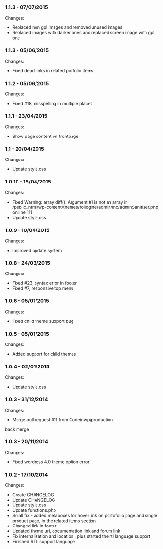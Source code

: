 

### 1.1.3 - 07/07/2015

 Changes: 


 * Replaced non gpl images and removed unused images
 * Replaced images with darker ones and replaced screen image with gpl one


### 1.1.3 - 05/06/2015

 Changes: 


 * Fixed dead links in related porfolio items


### 1.1.2 - 05/06/2015

 Changes: 


 * Fixed #18, misspelling in multiple places


### 1.1.1 - 23/04/2015

 Changes: 


 * Show page content on frontpage


### 1.1 - 20/04/2015

 Changes: 


 * Update style.css


### 1.0.10 - 15/04/2015

 Changes: 


 * Fixed Warning: array_diff(): Argument #1 is not an array in /public_html/wp-content/themes/foliogine/admin/inc/adminSanitizer.php on line 111
 * Update style.css


### 1.0.9 - 10/04/2015

 Changes: 


 * improved update system


### 1.0.8 - 24/03/2015

 Changes: 


 * Fixed #23, syntax error in footer
 * Fixed #7, responsive top menu


### 1.0.6 - 05/01/2015

 Changes: 


 * Fixed child theme support bug


### 1.0.5 - 05/01/2015

 Changes: 


 * Added support for child themes


### 1.0.4 - 02/01/2015

 Changes: 


 * Update style.css


### 1.0.3 - 31/12/2014

 Changes: 


 * Merge pull request #11 from Codeinwp/production

back merge


### 1.0.3 - 20/11/2014

 Changes: 


 * Fixed wordress 4.0 theme option error


### 1.0.2 - 17/10/2014

 Changes: 


 * Create CHANGELOG
 * Update CHANGELOG
 * Update style.css
 * Update functions.php
 * Small fix - added metaboxes for hover link on portofolio page and single product page, in the related items section
 * Changed link in footer
 * Updated theme uri, documentation link and forum link
 * Fix internalization and location , plus started the rtl language support
 * Finished RTL support language
